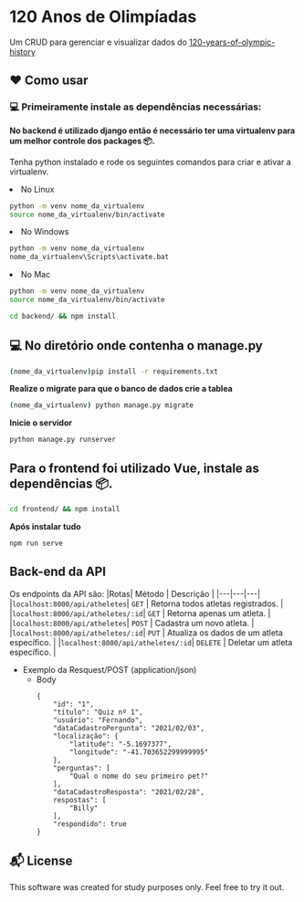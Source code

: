 # 120 Anos de Olimpíadas    

Um CRUD para gerenciar e visualizar dados do [120-years-of-olympic-history](https://www.kaggle.com/heesoo37/120-years-of-olympic-history-athletes-and-results) 

## :heart: Como usar
### :computer: Primeiramente instale as dependências necessárias:

**No backend é utilizado django então é necessário ter uma virtualenv para um melhor controle dos packages 📦.**

Tenha python instalado e rode os seguintes comandos para criar e ativar a virtualenv.

<li>No Linux

   ```sh
   python -m venv nome_da_virtualenv
   source nome_da_virtualenv/bin/activate
   ```

</li>

<li>No Windows

   ```sh
   python -m venv nome_da_virtualenv
   nome_da_virtualenv\Scripts\activate.bat
   ```

</li>

<li>No Mac
   
   ```sh
   python -m venv nome_da_virtualenv
   source nome_da_virtualenv/bin/activate
   ```

</li>

```sh
cd backend/ && npm install
```

## :computer: No diretório onde contenha o manage.py

```sh
(nome_da_virtualenv)pip install -r requirements.txt
```

**Realize o migrate para que o banco de dados crie a tablea**

```sh
(nome_da_virtualenv) python manage.py migrate
```
**Inicie o servidor**

```sh
python manage.py runserver 
```
## Para o frontend foi utilizado Vue, instale as dependências 📦.

```sh
cd frontend/ && npm install
```

**Após instalar tudo**

```sh
npm run serve
```

## Back-end da API

Os endpoints da API são:
|Rotas| Método | Descrição |
|---|---|---|
|`localhost:8000/api/atheletes`| `GET` | Retorna todos atletas registrados. |
|`localhost:8000/api/atheletes/:id`| `GET` | Retorna apenas um atleta. |
|`localhost:8000/api/atheletes`| `POST` | Cadastra um novo atleta. |
|`localhost:8000/api/atheletes/:id`| `PUT` | Atualiza os dados de um atleta específico. |
|`localhost:8000/api/atheletes/:id`| `DELETE` | Deletar um atleta específico. |

+ Exemplo da Resquest/POST (application/json)
    + Body 
        ```text
        {
            "id": "1",
            "título": "Quiz nº 1",
            "usuário": "Fernando",
            "dataCadastroPergunta": "2021/02/03",
            "localização": {
                "latitude": "-5.1697377",
                "longitude": "-41.703652299999995"
            },
            "perguntas": [
                "Qual o nome do seu primeiro pet?"
            ],
            "dataCadastroResposta": "2021/02/28",
            respostas": [
                "Billy"
            ],
            "respondido": true
        }
        ```
        
## :mailbox_with_mail: License

This software was created for study purposes only. Feel free to try it out.
